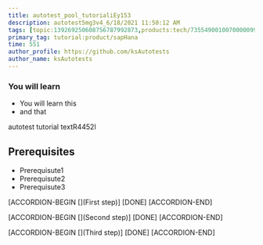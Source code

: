 ```yaml
---
title: autotest_pool_tutorialiEy153
description: autotest5mg3v4_6/18/2021 11:50:12 AM
tags: [topic:139269250608756787992873,products:tech/73554900100700000996,tutorial:experience/advanced]
primary_tag: tutorial:product/sapHana
time: 551
author_profile: https://github.com/ksAutotests
author_name: ksAutotests
---
```

### You will learn
- You will learn this
- and that

autotest tutorial textR4452l

## Prerequisites
- Prerequisute1
- Prerequisute2
- Prerequisute3

[ACCORDION-BEGIN [](First step)]
[DONE]
[ACCORDION-END]

[ACCORDION-BEGIN [](Second step)]
[DONE]
[ACCORDION-END]

[ACCORDION-BEGIN [](Third step)]
[DONE]
[ACCORDION-END]

